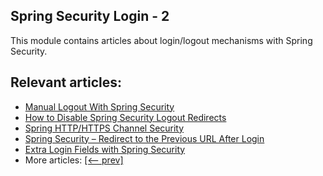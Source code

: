 ## Spring Security Login - 2

This module contains articles about login/logout mechanisms with Spring Security.

## Relevant articles:

- [Manual Logout With Spring Security](https://www.baeldung.com/spring-security-manual-logout)
- [How to Disable Spring Security Logout Redirects](https://www.baeldung.com/spring-security-disable-logout-redirects)
- [Spring HTTP/HTTPS Channel Security](https://www.baeldung.com/spring-channel-security-https)
- [Spring Security – Redirect to the Previous URL After Login](https://www.baeldung.com/spring-security-redirect-login)
- [Extra Login Fields with Spring Security](https://www.baeldung.com/spring-security-extra-login-fields)
- More articles: [[<-- prev]](/spring-security-modules/spring-security-web-login)
